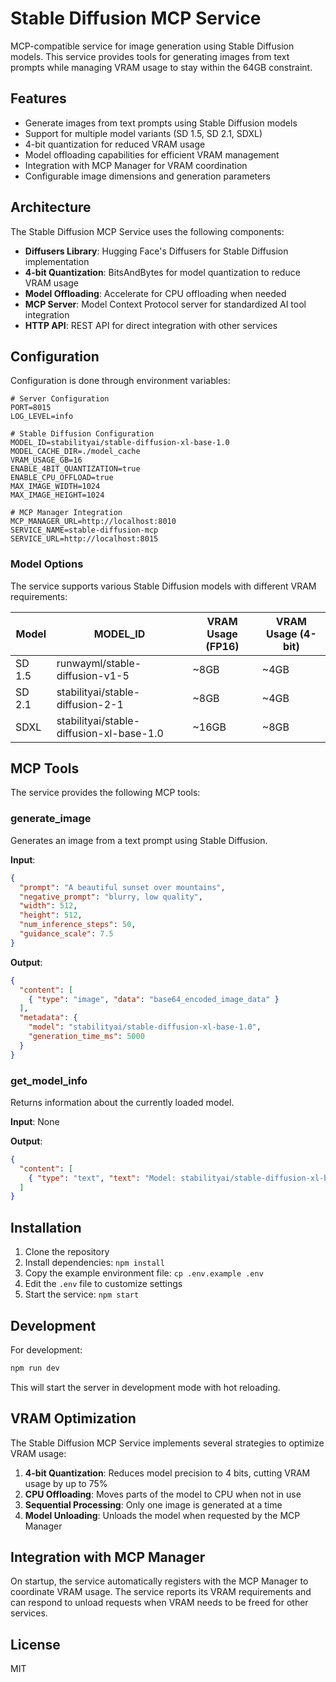 # Stable Diffusion MCP Service

MCP-compatible service for image generation using Stable Diffusion models. This service provides tools for generating images from text prompts while managing VRAM usage to stay within the 64GB constraint.

## Features

- Generate images from text prompts using Stable Diffusion models
- Support for multiple model variants (SD 1.5, SD 2.1, SDXL)
- 4-bit quantization for reduced VRAM usage
- Model offloading capabilities for efficient VRAM management
- Integration with MCP Manager for VRAM coordination
- Configurable image dimensions and generation parameters

## Architecture

The Stable Diffusion MCP Service uses the following components:

- **Diffusers Library**: Hugging Face's Diffusers for Stable Diffusion implementation
- **4-bit Quantization**: BitsAndBytes for model quantization to reduce VRAM usage
- **Model Offloading**: Accelerate for CPU offloading when needed
- **MCP Server**: Model Context Protocol server for standardized AI tool integration
- **HTTP API**: REST API for direct integration with other services

## Configuration

Configuration is done through environment variables:

```
# Server Configuration
PORT=8015
LOG_LEVEL=info

# Stable Diffusion Configuration
MODEL_ID=stabilityai/stable-diffusion-xl-base-1.0
MODEL_CACHE_DIR=./model_cache
VRAM_USAGE_GB=16
ENABLE_4BIT_QUANTIZATION=true
ENABLE_CPU_OFFLOAD=true
MAX_IMAGE_WIDTH=1024
MAX_IMAGE_HEIGHT=1024

# MCP Manager Integration
MCP_MANAGER_URL=http://localhost:8010
SERVICE_NAME=stable-diffusion-mcp
SERVICE_URL=http://localhost:8015
```

### Model Options

The service supports various Stable Diffusion models with different VRAM requirements:

| Model | MODEL_ID | VRAM Usage (FP16) | VRAM Usage (4-bit) |
|-------|----------|-------------------|-------------------|
| SD 1.5 | runwayml/stable-diffusion-v1-5 | ~8GB | ~4GB |
| SD 2.1 | stabilityai/stable-diffusion-2-1 | ~8GB | ~4GB |
| SDXL | stabilityai/stable-diffusion-xl-base-1.0 | ~16GB | ~8GB |

## MCP Tools

The service provides the following MCP tools:

### generate_image

Generates an image from a text prompt using Stable Diffusion.

**Input**:
```json
{
  "prompt": "A beautiful sunset over mountains",
  "negative_prompt": "blurry, low quality", 
  "width": 512,
  "height": 512,
  "num_inference_steps": 50,
  "guidance_scale": 7.5
}
```

**Output**:
```json
{
  "content": [
    { "type": "image", "data": "base64_encoded_image_data" }
  ],
  "metadata": {
    "model": "stabilityai/stable-diffusion-xl-base-1.0",
    "generation_time_ms": 5000
  }
}
```

### get_model_info

Returns information about the currently loaded model.

**Input**: None

**Output**:
```json
{
  "content": [
    { "type": "text", "text": "Model: stabilityai/stable-diffusion-xl-base-1.0\nVRAM Usage: 8GB (4-bit quantized)\nMax Dimensions: 1024x1024" }
  ]
}
```

## Installation

1. Clone the repository
2. Install dependencies: `npm install`
3. Copy the example environment file: `cp .env.example .env`
4. Edit the `.env` file to customize settings
5. Start the service: `npm start`

## Development

For development:

```bash
npm run dev
```

This will start the server in development mode with hot reloading.

## VRAM Optimization

The Stable Diffusion MCP Service implements several strategies to optimize VRAM usage:

1. **4-bit Quantization**: Reduces model precision to 4 bits, cutting VRAM usage by up to 75%
2. **CPU Offloading**: Moves parts of the model to CPU when not in use
3. **Sequential Processing**: Only one image is generated at a time
4. **Model Unloading**: Unloads the model when requested by the MCP Manager

## Integration with MCP Manager

On startup, the service automatically registers with the MCP Manager to coordinate VRAM usage. The service reports its VRAM requirements and can respond to unload requests when VRAM needs to be freed for other services.

## License

MIT
